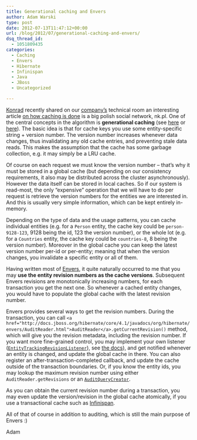 ```yaml
---
title: Generational caching and Envers
author: Adam Warski
type: post
date: 2012-07-13T11:47:12+00:00
url: /blog/2012/07/generational-caching-and-envers/
dsq_thread_id:
  - 1051809435
categories:
  - Caching
  - Envers
  - Hibernate
  - Infinispan
  - Java
  - JBoss
  - Uncategorized

---
```

[Konrad][1] recently shared on our [company&#8217;s][2] technical room an interesting article [on how caching is done][3] is a big polish social network, nk.pl. One of the central concepts in the algorithm is **generational caching** (see [here][4] or [here][5]). The basic idea is that for cache keys you use some entity-specific string + version number. The version number increases whenever data changes, thus invalidating any old cache entries, and preventing stale data reads. This makes the assumption that the cache has some garbage collection, e.g. it may simply be a LRU cache.

Of course on each request we must know the version number &#8211; that&#8217;s why it must be stored in a global cache (but depending on our consistency requirements, it also may be distributed across the cluster asynchronously). However the data itself can be stored in local caches. So if our system is read-most, the only &#8220;expensive&#8221; operation that we will have to do per request is retrieve the version numbers for the entities we are interested in. And this is usually very simple information, which can be kept entirely in-memory.

Depending on the type of data and the usage patterns, you can cache individual entities (e.g. for a `Person` entity, the cache key could be `person-9128-123`, 9128 being the id, 123 the version number), or the whole lot (e.g. for a `Countries` entity, the cache key could be `countries-8`, 8 being the version number). Moreover in the global cache you can keep the latest version number per-id or per-entity; meaning that when the version changes, you invalidate a specific entity or all of them.

Having written most of [Envers][6], it quite naturally occurred to me that you may **use the entity revision numbers as the cache versions**. Subsequent Envers revisions are monotonically increasing numbers, for each transaction you get the next one. So whenever a cached entity changes, you would have to populate the global cache with the latest revision number.

Envers provides several ways to get the revision numbers. During the transaction, you can call `<a href="http://docs.jboss.org/hibernate/core/4.1/javadocs/org/hibernate/envers/AuditReader.html">AuditReader</a>.getCurrentRevision()` method, which will give you the revision metadata, including the revision number. If you want more fine-grained control, you may implement your own listener ([`EntityTrackingRevisionListener`][7]), see [the docs][8]), and get notified whenever an entity is changed, and update the global cache in there. You can also register an after-transaction-completed callback, and update the cache outside of the transaction boundaries. Or, if you know the entity ids, you may lookup the maximum revision number using either `AuditReader.getRevisions` or an [`AuditQueryCreator`][9].

As you can obtain the current revision number during a transaction, you may even update the version/revision in the global cache atomically, if you use a transactional cache such as [Infinispan][10].

All of that of course in addition to auditing, which is still the main purpose of Envers :)

Adam

 [1]: https://plus.google.com/116133683664833809819
 [2]: http://softwaremill.com
 [3]: https://groups.google.com/forum/#!msg/memcached/OiScvRbGaU8/C1vny7DiGakJ
 [4]: http://www.regexprn.com/2011/06/web-application-caching-strategies_05.html
 [5]: http://37signals.com/svn/posts/3113-how-key-based-cache-expiration-works
 [6]: http://docs.jboss.org/hibernate/core/4.1/devguide/en-US/html/ch15.html
 [7]: http://docs.jboss.org/hibernate/core/4.1/javadocs/org/hibernate/envers/EntityTrackingRevisionListener.html
 [8]: http://docs.jboss.org/hibernate/orm/4.1/devguide/en-US/html/ch15.html#envers-tracking-modified-entities-revchanges
 [9]: http://docs.jboss.org/hibernate/core/4.1/javadocs/org/hibernate/envers/query/AuditQueryCreator.html
 [10]: http://www.jboss.org/infinispan/
